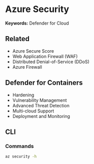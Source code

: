 # Azure Security

<!--
https://app.pluralsight.com/paths/skill/application-security-on-microsoft-azure
https://app.pluralsight.com/paths/certificate/microsoft-azure-security-technologies-az-500
https://app.pluralsight.com/library/courses/microsoft-azure-security-privacy-concepts/table-of-contents
-->

**Keywords:** Defender for Cloud

## Related

- Azure Secure Score
- Web Application Firewall (WAF)
- Distributed Denial-of-Service (DDoS)
- Azure Firewall

## Defender for Containers

- Hardening
- Vulnerability Management
- Advanced Threat Detection
- Multi-cloud Support
- Deployment and Monitoring

## CLI

### Commands

```sh
az security -h
```

<!-- ### Usage

```sh
#
az security secure-score-controls list
az security secure-score-controls list_by_score -n 'ascScore'
``` -->
